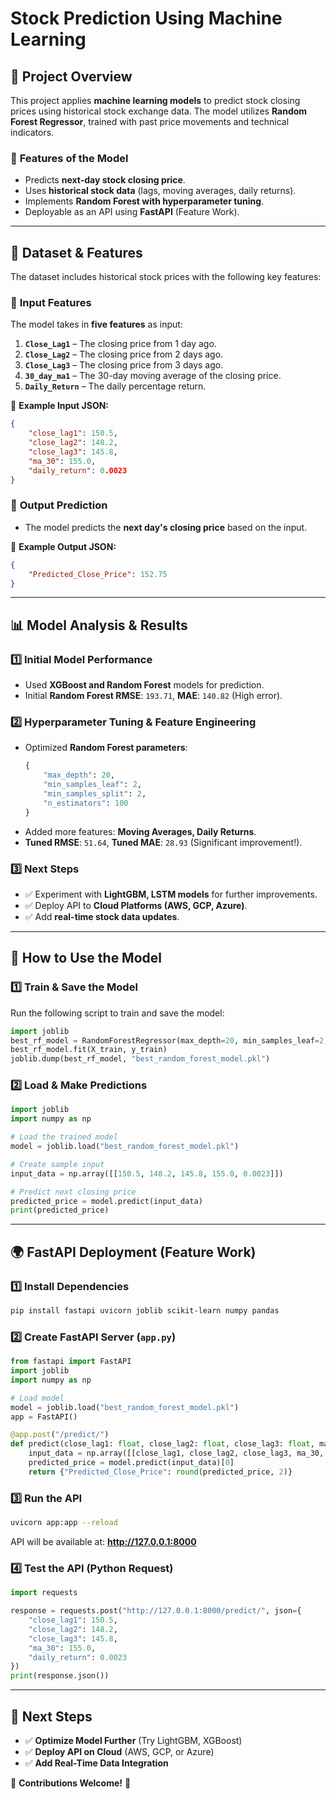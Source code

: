 # Stock Prediction Using Machine Learning

## 📌 Project Overview
This project applies **machine learning models** to predict stock closing prices using historical stock exchange data. The model utilizes **Random Forest Regressor**, trained with past price movements and technical indicators.

### 🚀 **Features of the Model**
- Predicts **next-day stock closing price**.
- Uses **historical stock data** (lags, moving averages, daily returns).
- Implements **Random Forest with hyperparameter tuning**.
- Deployable as an API using **FastAPI** (Feature Work).

---

## 📂 **Dataset & Features**
The dataset includes historical stock prices with the following key features:

### 🔹 **Input Features**
The model takes in **five features** as input:
1. **`Close_Lag1`** – The closing price from 1 day ago.
2. **`Close_Lag2`** – The closing price from 2 days ago.
3. **`Close_Lag3`** – The closing price from 3 days ago.
4. **`30_day_ma1`** – The 30-day moving average of the closing price.
5. **`Daily_Return`** – The daily percentage return.

📌 **Example Input JSON:**
```json
{
    "close_lag1": 150.5,
    "close_lag2": 148.2,
    "close_lag3": 145.8,
    "ma_30": 155.0,
    "daily_return": 0.0023
}
```

### 🔹 **Output Prediction**
- The model predicts the **next day's closing price** based on the input.

📌 **Example Output JSON:**
```json
{
    "Predicted_Close_Price": 152.75
}
```

---

## 📊 **Model Analysis & Results**
### **1️⃣ Initial Model Performance**
- Used **XGBoost and Random Forest** models for prediction.
- Initial **Random Forest RMSE**: `193.71`, **MAE**: `140.82` (High error).

### **2️⃣ Hyperparameter Tuning & Feature Engineering**
- Optimized **Random Forest parameters**:
  ```python
  {
      "max_depth": 20,
      "min_samples_leaf": 2,
      "min_samples_split": 2,
      "n_estimators": 100
  }
  ```
- Added more features: **Moving Averages, Daily Returns**.
- **Tuned RMSE**: `51.64`, **Tuned MAE**: `28.93` (Significant improvement!).

### **3️⃣ Next Steps**
- ✅ Experiment with **LightGBM, LSTM models** for further improvements.
- ✅ Deploy API to **Cloud Platforms (AWS, GCP, Azure)**.
- ✅ Add **real-time stock data updates**.

---

## 🔧 **How to Use the Model**

### **1️⃣ Train & Save the Model**
Run the following script to train and save the model:
```python
import joblib
best_rf_model = RandomForestRegressor(max_depth=20, min_samples_leaf=2, min_samples_split=2, n_estimators=100, random_state=42)
best_rf_model.fit(X_train, y_train)
joblib.dump(best_rf_model, "best_random_forest_model.pkl")
```

### **2️⃣ Load & Make Predictions**
```python
import joblib
import numpy as np

# Load the trained model
model = joblib.load("best_random_forest_model.pkl")

# Create sample input
input_data = np.array([[150.5, 148.2, 145.8, 155.0, 0.0023]])

# Predict next closing price
predicted_price = model.predict(input_data)
print(predicted_price)
```

---

## 🌍 **FastAPI Deployment (Feature Work)**
### **1️⃣ Install Dependencies**
```bash
pip install fastapi uvicorn joblib scikit-learn numpy pandas
```

### **2️⃣ Create FastAPI Server (`app.py`)**
```python
from fastapi import FastAPI
import joblib
import numpy as np

# Load model
model = joblib.load("best_random_forest_model.pkl")
app = FastAPI()

@app.post("/predict/")
def predict(close_lag1: float, close_lag2: float, close_lag3: float, ma_30: float, daily_return: float):
    input_data = np.array([[close_lag1, close_lag2, close_lag3, ma_30, daily_return]])
    predicted_price = model.predict(input_data)[0]
    return {"Predicted_Close_Price": round(predicted_price, 2)}
```

### **3️⃣ Run the API**
```bash
uvicorn app:app --reload
```
API will be available at: **http://127.0.0.1:8000**

### **4️⃣ Test the API (Python Request)**
```python
import requests

response = requests.post("http://127.0.0.1:8000/predict/", json={
    "close_lag1": 150.5,
    "close_lag2": 148.2,
    "close_lag3": 145.8,
    "ma_30": 155.0,
    "daily_return": 0.0023
})
print(response.json())
```

---

## 📌 **Next Steps**
- ✅ **Optimize Model Further** (Try LightGBM, XGBoost)
- ✅ **Deploy API on Cloud** (AWS, GCP, or Azure)
- ✅ **Add Real-Time Data Integration**

📢 **Contributions Welcome!** 🚀

